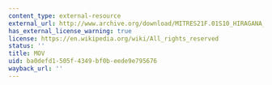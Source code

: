```yaml
---
content_type: external-resource
external_url: http://www.archive.org/download/MITRES21F.01S10_HIRAGANA_EXERCISES/1c1.mov
has_external_license_warning: true
license: https://en.wikipedia.org/wiki/All_rights_reserved
status: ''
title: MOV
uid: ba0defd1-505f-4349-bf0b-eede9e795676
wayback_url: ''
---
```

